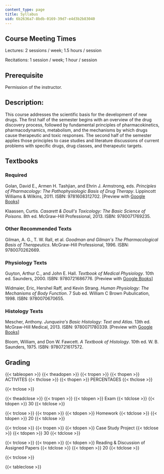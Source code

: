 ```yaml
---
content_type: page
title: Syllabus
uid: 6b2636a7-8bdb-0169-39d7-e4d3b2b83040
---
```


Course Meeting Times
--------------------

Lectures: 2 sessions / week; 1.5 hours / session

Recitations: 1 session / week; 1 hour / session

Prerequisite
------------

Permission of the instructor.

Description:
------------

This course addresses the scientific basis for the development of new drugs. The first half of the semester begins with an overview of the drug discovery process, followed by fundamental principles of pharmacokinetics, pharmacodynamics, metabolism, and the mechanisms by which drugs cause therapeutic and toxic responses. The second half of the semester applies those principles to case studies and literature discussions of current problems with specific drugs, drug classes, and therapeutic targets.

Textbooks
---------

### Required

Golan, David E., Armen H. Tashjian, and Ehrin J. Armstrong, eds. _Principles of Pharmacology: The Pathophysiologic Basis of Drug Therapy_. Lippincott Williams & Wilkins, 2011. ISBN: 9781608312702. \[Preview with [Google Books](http://books.google.com/books?id=WM7rvNUcrdsC&pg=PAfrontcover)\]

Klaassen, Curtis. _Casarett & Doull's Toxicology: The Basic Science of Poisons_. 8th ed. McGraw-Hill Professional, 2013. ISBN: 9780071769235.

### Other Recommended Texts

Gilman, A. G., T. W. Rall, et al. _Goodman and Gilman's The Pharmacological Basis of Therapeutics_. McGraw-Hill Professional, 1996. ISBN: 9780070262669.

### Physiology Texts

Guyton, Arthur C., and John E. Hall. _Textbook of Medical Physiology_. 10th ed. Saunders, 2000. ISBN: 9780721686776. \[Preview with [Google Books](http://books.google.com/books?id=Po0zyO0BFzwC&pg=PAfrontcover)\]

Widmaier, Eric, Hershel Raff, and Kevin Strang. _Human Physiology: The Mechanisms of Body Function_. 7 Sub ed. William C Brown Pubulication, 1998. ISBN: 9780070670655.

### Histology Texts

Mescher, Anthony. _Junqueira's Basic Histology: Text and Atlas_. 13th ed. McGraw-Hill Medical, 2013. ISBN: 9780071780339. \[Preview with [Google Books](http://books.google.com/books?id=A-YcrMY4yZoC&pg=PAfrontcover)\]

Bloom, William, and Don W. Fawcett. _A Textbook of Histology_. 10th ed. W. B. Saunders, 1975. ISBN: 9780721617572.

Grading
-------

{{< tableopen >}}
{{< theadopen >}}
{{< tropen >}}
{{< thopen >}}
ACTIVITES
{{< thclose >}}
{{< thopen >}}
PERCENTAGES
{{< thclose >}}

{{< trclose >}}

{{< theadclose >}}
{{< tropen >}}
{{< tdopen >}}
Exam
{{< tdclose >}}
{{< tdopen >}}
30
{{< tdclose >}}

{{< trclose >}}
{{< tropen >}}
{{< tdopen >}}
Homework
{{< tdclose >}}
{{< tdopen >}}
20
{{< tdclose >}}

{{< trclose >}}
{{< tropen >}}
{{< tdopen >}}
Case Study Project
{{< tdclose >}}
{{< tdopen >}}
30
{{< tdclose >}}

{{< trclose >}}
{{< tropen >}}
{{< tdopen >}}
Reading & Discussion of Assigned Papers
{{< tdclose >}}
{{< tdopen >}}
20
{{< tdclose >}}

{{< trclose >}}

{{< tableclose >}}